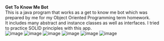 <b>Get To Know Me Bot</b>
<br>This is a java program that works as a get to know me bot which was prepared by me for my Object Oriented Programming term homework.
<br>It includes many abstract and instance classes as well as interfaces. I tried to practice SOLID principles with this app.
<br>
![image](https://github.com/Aleyna-B/OOP_TermHw/assets/122743833/15dccb7d-7ff2-46c0-8520-5ae46389b88b)
![image](https://github.com/Aleyna-B/OOP_TermHw/assets/122743833/bd2bddd0-64ba-45fc-9bcb-435f7413429a)
![image](https://github.com/Aleyna-B/OOP_TermHw/assets/122743833/b5281d85-a806-42d9-95b8-b9f7c12fa79d)
![image](https://github.com/Aleyna-B/OOP_TermHw/assets/122743833/fa506698-f64b-41f6-b8a0-cf52e51f9f8e)
![image](https://github.com/Aleyna-B/OOP_TermHw/assets/122743833/78510753-d56a-46f2-912f-55fdb203c0bf)
![image](https://github.com/Aleyna-B/OOP_TermHw/assets/122743833/c755f809-87dc-4e8e-8c1d-e356e0bdfaed)

